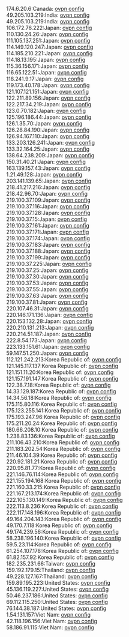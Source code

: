 174.6.20.6:Canada: [ovpn config](vpn/174_6_20_6.ovpn)  
49.205.103.219:India: [ovpn config](vpn/49_205_103_219.ovpn)  
49.205.103.219:India: [ovpn config](vpn/49_205_103_219.ovpn)  
106.172.76.222:Japan: [ovpn config](vpn/106_172_76_222.ovpn)  
110.130.24.26:Japan: [ovpn config](vpn/110_130_24_26.ovpn)  
111.105.137.251:Japan: [ovpn config](vpn/111_105_137_251.ovpn)  
114.149.120.247:Japan: [ovpn config](vpn/114_149_120_247.ovpn)  
114.185.210.221:Japan: [ovpn config](vpn/114_185_210_221.ovpn)  
114.18.13.195:Japan: [ovpn config](vpn/114_18_13_195.ovpn)  
115.36.156.171:Japan: [ovpn config](vpn/115_36_156_171.ovpn)  
116.65.122.51:Japan: [ovpn config](vpn/116_65_122_51.ovpn)  
118.241.9.17:Japan: [ovpn config](vpn/118_241_9_17.ovpn)  
119.173.40.178:Japan: [ovpn config](vpn/119_173_40_178.ovpn)  
121.107.121.151:Japan: [ovpn config](vpn/121_107_121_151.ovpn)  
122.211.89.156:Japan: [ovpn config](vpn/122_211_89_156.ovpn)  
122.217.34.219:Japan: [ovpn config](vpn/122_217_34_219.ovpn)  
123.0.70.182:Japan: [ovpn config](vpn/123_0_70_182.ovpn)  
125.196.186.44:Japan: [ovpn config](vpn/125_196_186_44.ovpn)  
126.1.35.70:Japan: [ovpn config](vpn/126_1_35_70.ovpn)  
126.28.84.190:Japan: [ovpn config](vpn/126_28_84_190.ovpn)  
126.94.167.110:Japan: [ovpn config](vpn/126_94_167_110.ovpn)  
133.203.126.241:Japan: [ovpn config](vpn/133_203_126_241.ovpn)  
133.32.164.25:Japan: [ovpn config](vpn/133_32_164_25.ovpn)  
138.64.238.209:Japan: [ovpn config](vpn/138_64_238_209.ovpn)  
150.31.40.21:Japan: [ovpn config](vpn/150_31_40_21.ovpn)  
163.139.157.43:Japan: [ovpn config](vpn/163_139_157_43.ovpn)  
1.21.49.128:Japan: [ovpn config](vpn/1_21_49_128.ovpn)  
203.141.139.65:Japan: [ovpn config](vpn/203_141_139_65.ovpn)  
218.41.217.216:Japan: [ovpn config](vpn/218_41_217_216.ovpn)  
218.42.96.70:Japan: [ovpn config](vpn/218_42_96_70.ovpn)  
219.100.37.109:Japan: [ovpn config](vpn/219_100_37_109.ovpn)  
219.100.37.116:Japan: [ovpn config](vpn/219_100_37_116.ovpn)  
219.100.37.128:Japan: [ovpn config](vpn/219_100_37_128.ovpn)  
219.100.37.15:Japan: [ovpn config](vpn/219_100_37_15.ovpn)  
219.100.37.161:Japan: [ovpn config](vpn/219_100_37_161.ovpn)  
219.100.37.171:Japan: [ovpn config](vpn/219_100_37_171.ovpn)  
219.100.37.174:Japan: [ovpn config](vpn/219_100_37_174.ovpn)  
219.100.37.183:Japan: [ovpn config](vpn/219_100_37_183.ovpn)  
219.100.37.188:Japan: [ovpn config](vpn/219_100_37_188.ovpn)  
219.100.37.199:Japan: [ovpn config](vpn/219_100_37_199.ovpn)  
219.100.37.225:Japan: [ovpn config](vpn/219_100_37_225.ovpn)  
219.100.37.25:Japan: [ovpn config](vpn/219_100_37_25.ovpn)  
219.100.37.30:Japan: [ovpn config](vpn/219_100_37_30.ovpn)  
219.100.37.53:Japan: [ovpn config](vpn/219_100_37_53.ovpn)  
219.100.37.55:Japan: [ovpn config](vpn/219_100_37_55.ovpn)  
219.100.37.63:Japan: [ovpn config](vpn/219_100_37_63.ovpn)  
219.100.37.81:Japan: [ovpn config](vpn/219_100_37_81.ovpn)  
220.107.46.31:Japan: [ovpn config](vpn/220_107_46_31.ovpn)  
220.146.171.136:Japan: [ovpn config](vpn/220_146_171_136.ovpn)  
220.153.132.28:Japan: [ovpn config](vpn/220_153_132_28.ovpn)  
220.210.131.213:Japan: [ovpn config](vpn/220_210_131_213.ovpn)  
220.214.51.187:Japan: [ovpn config](vpn/220_214_51_187.ovpn)  
222.8.54.173:Japan: [ovpn config](vpn/222_8_54_173.ovpn)  
223.133.151.61:Japan: [ovpn config](vpn/223_133_151_61.ovpn)  
59.147.51.250:Japan: [ovpn config](vpn/59_147_51_250.ovpn)  
112.121.242.213:Korea Republic of: [ovpn config](vpn/112_121_242_213.ovpn)  
121.145.117.137:Korea Republic of: [ovpn config](vpn/121_145_117_137.ovpn)  
121.151.11.20:Korea Republic of: [ovpn config](vpn/121_151_11_20.ovpn)  
121.157.191.147:Korea Republic of: [ovpn config](vpn/121_157_191_147.ovpn)  
122.38.7.18:Korea Republic of: [ovpn config](vpn/122_38_7_18.ovpn)  
14.33.129.187:Korea Republic of: [ovpn config](vpn/14_33_129_187.ovpn)  
14.34.56.18:Korea Republic of: [ovpn config](vpn/14_34_56_18.ovpn)  
175.115.80.116:Korea Republic of: [ovpn config](vpn/175_115_80_116.ovpn)  
175.123.255.141:Korea Republic of: [ovpn config](vpn/175_123_255_141.ovpn)  
175.193.247.96:Korea Republic of: [ovpn config](vpn/175_193_247_96.ovpn)  
175.211.20.24:Korea Republic of: [ovpn config](vpn/175_211_20_24.ovpn)  
180.66.208.10:Korea Republic of: [ovpn config](vpn/180_66_208_10.ovpn)  
1.238.83.136:Korea Republic of: [ovpn config](vpn/1_238_83_136.ovpn)  
211.106.43.210:Korea Republic of: [ovpn config](vpn/211_106_43_210.ovpn)  
211.183.202.54:Korea Republic of: [ovpn config](vpn/211_183_202_54.ovpn)  
211.46.104.39:Korea Republic of: [ovpn config](vpn/211_46_104_39.ovpn)  
220.92.181.21:Korea Republic of: [ovpn config](vpn/220_92_181_21.ovpn)  
220.95.81.77:Korea Republic of: [ovpn config](vpn/220_95_81_77.ovpn)  
221.146.76.114:Korea Republic of: [ovpn config](vpn/221_146_76_114.ovpn)  
221.155.194.168:Korea Republic of: [ovpn config](vpn/221_155_194_168.ovpn)  
221.160.33.215:Korea Republic of: [ovpn config](vpn/221_160_33_215.ovpn)  
221.167.213.174:Korea Republic of: [ovpn config](vpn/221_167_213_174.ovpn)  
222.105.130.149:Korea Republic of: [ovpn config](vpn/222_105_130_149.ovpn)  
222.113.8.236:Korea Republic of: [ovpn config](vpn/222_113_8_236.ovpn)  
222.117.148.196:Korea Republic of: [ovpn config](vpn/222_117_148_196.ovpn)  
49.164.204.143:Korea Republic of: [ovpn config](vpn/49_164_204_143.ovpn)  
49.170.7.118:Korea Republic of: [ovpn config](vpn/49_170_7_118.ovpn)  
49.174.239.56:Korea Republic of: [ovpn config](vpn/49_174_239_56.ovpn)  
58.238.196.140:Korea Republic of: [ovpn config](vpn/58_238_196_140.ovpn)  
59.5.23.114:Korea Republic of: [ovpn config](vpn/59_5_23_114.ovpn)  
61.254.107.178:Korea Republic of: [ovpn config](vpn/61_254_107_178.ovpn)  
61.82.157.92:Korea Republic of: [ovpn config](vpn/61_82_157_92.ovpn)  
182.235.231.66:Taiwan: [ovpn config](vpn/182_235_231_66.ovpn)  
159.192.179.15:Thailand: [ovpn config](vpn/159_192_179_15.ovpn)  
49.228.127.167:Thailand: [ovpn config](vpn/49_228_127_167.ovpn)  
159.89.195.223:United States: [ovpn config](vpn/159_89_195_223.ovpn)  
45.136.119.227:United States: [ovpn config](vpn/45_136_119_227.ovpn)  
50.46.237.186:United States: [ovpn config](vpn/50_46_237_186.ovpn)  
69.112.115.250:United States: [ovpn config](vpn/69_112_115_250.ovpn)  
76.144.38.187:United States: [ovpn config](vpn/76_144_38_187.ovpn)  
1.54.131.157:Viet Nam: [ovpn config](vpn/1_54_131_157.ovpn)  
42.118.196.156:Viet Nam: [ovpn config](vpn/42_118_196_156.ovpn)  
58.186.91.115:Viet Nam: [ovpn config](vpn/58_186_91_115.ovpn)  
